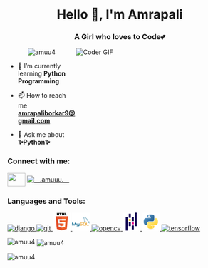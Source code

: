<h1 align="center">Hello 👋, I'm Amrapali </h1>
<h3 align="center">A Girl who loves to Code💕</h3>
<img align="right" alt="Coder GIF" height=250 width=350 src="https://cdn.dribbble.com/users/2704414/screenshots/7466903/media/b08ab576316bd4582fef189f471cd9e5.gif"/>

<p align="Center"> <img src="https://komarev.com/ghpvc/?username=amuu4&label=Profile%20views&color=0e75b6&style=flat" alt="amuu4" /> </p>

- 🌱 I’m currently learning **Python Programming**

- 📫 How to reach me **amrapaliborkar9@gmail.com**

-   💬 Ask me about **✨Python✨**

<h3 align="left">Connect with me:</h3>
<p align="left">
<a href="https://linkedin.com/in/amrapali borkar" target="blank"><img align="center" src="https://www.google.com/url?sa=i&url=https%3A%2F%2Fwww.chalmers.se%2Fen%2Fcollaborate-with-us%2Factivities-for-schools%2Fcreative-coding%2F&psig=AOvVaw0Soi5V0N37u-pouymfoUzN&ust=1719672067239000&source=images&cd=vfe&opi=89978449&ved=0CBQQjRxqFwoTCKjhtvLD_oYDFQAAAAAdAAAAABAE" height="30" width="40" /></a>
<a href="https://instagram.com/__.amuuu.__" target="blank"><img align="center" src="https://raw.githubusercontent.com/rahuldkjain/github-profile-readme-generator/master/src/images/icons/Social/instagram.svg" alt="__.amuuu.__" height="30" width="40" /></a>
</p>

<h3 align="left">Languages and Tools:</h3>
<p align="left"> <a href="https://www.djangoproject.com/" target="_blank" rel="noreferrer"> <img src="https://cdn.worldvectorlogo.com/logos/django.svg" alt="django" width="40" height="40"/> </a> <a href="https://git-scm.com/" target="_blank" rel="noreferrer"> <img src="https://www.vectorlogo.zone/logos/git-scm/git-scm-icon.svg" alt="git" width="40" height="40"/> </a> <a href="https://www.w3.org/html/" target="_blank" rel="noreferrer"> <img src="https://raw.githubusercontent.com/devicons/devicon/master/icons/html5/html5-original-wordmark.svg" alt="html5" width="40" height="40"/> </a> <a href="https://www.mysql.com/" target="_blank" rel="noreferrer"> <img src="https://raw.githubusercontent.com/devicons/devicon/master/icons/mysql/mysql-original-wordmark.svg" alt="mysql" width="40" height="40"/> </a> <a href="https://opencv.org/" target="_blank" rel="noreferrer"> <img src="https://www.vectorlogo.zone/logos/opencv/opencv-icon.svg" alt="opencv" width="40" height="40"/> </a> <a href="https://pandas.pydata.org/" target="_blank" rel="noreferrer"> <img src="https://raw.githubusercontent.com/devicons/devicon/2ae2a900d2f041da66e950e4d48052658d850630/icons/pandas/pandas-original.svg" alt="pandas" width="40" height="40"/> </a> <a href="https://www.python.org" target="_blank" rel="noreferrer"> <img src="https://raw.githubusercontent.com/devicons/devicon/master/icons/python/python-original.svg" alt="python" width="40" height="40"/> </a> <a href="https://www.tensorflow.org" target="_blank" rel="noreferrer"> <img src="https://www.vectorlogo.zone/logos/tensorflow/tensorflow-icon.svg" alt="tensorflow" width="40" height="40"/> </a> </p>

<p><img align="left" src="https://github-readme-stats.vercel.app/api/top-langs?username=amuu4&show_icons=true&locale=en&layout=compact" alt="amuu4" /></p>

<p>&nbsp;<img align="center" src="https://github-readme-stats.vercel.app/api?username=amuu4&show_icons=true&locale=en" alt="amuu4" /></p>

<p><img align="center" src="https://github-readme-streak-stats.herokuapp.com/?user=amuu4&" alt="amuu4" /></p>

